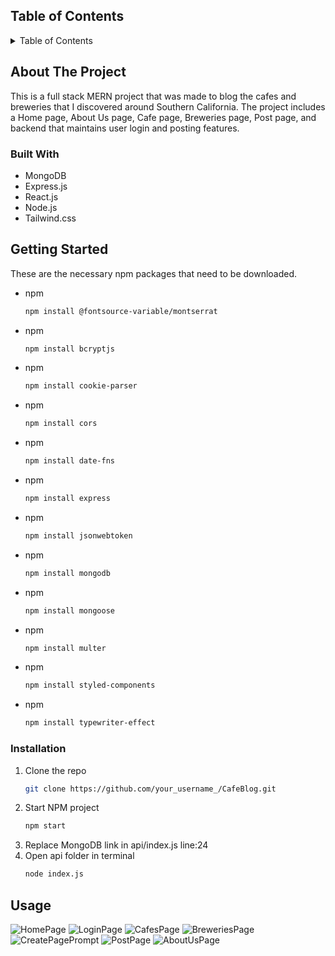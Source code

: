 <!-- TABLE OF CONTENTS -->
## Table of Contents

<details>
  <summary>Table of Contents</summary>
  <ol>
    <li>
      <a href="#about-the-project">About The Project</a>
      <ul>
        <li><a href="#built-with">Built With</a></li>
      </ul>
    </li>
    <li>
      <a href="#getting-started">Getting Started</a>
      <ul>
        <li><a href="#prerequisites">Prerequisites</a></li>
        <li><a href="#installation">Installation</a></li>
      </ul>
    </li>
    <li><a href="#usage">Usage</a></li>
  </ol>
</details>


<!-- ABOUT THE PROJECT -->
## About The Project

This is a full stack MERN project that was made to blog the cafes and breweries that I discovered around Southern California. The project includes a Home page, About Us page, Cafe page, Breweries page, Post page, and backend that maintains user login and posting features. 


### Built With

* MongoDB
* Express.js
* React.js
* Node.js
* Tailwind.css


<!-- GETTING STARTED -->
## Getting Started

These are the necessary npm packages that need to be downloaded.

* npm
  ```sh
  npm install @fontsource-variable/montserrat
* npm
  ```sh
  npm install bcryptjs
* npm
  ```sh
  npm install cookie-parser
* npm
  ```sh
  npm install cors
* npm
  ```sh
  npm install date-fns
* npm
  ```sh
  npm install express
* npm
  ```sh
  npm install jsonwebtoken
* npm
  ```sh
  npm install mongodb
* npm
  ```sh
  npm install mongoose
* npm
  ```sh
  npm install multer
* npm
  ```sh
  npm install styled-components
* npm
  ```sh
  npm install typewriter-effect
  

### Installation

1. Clone the repo
   ```sh
   git clone https://github.com/your_username_/CafeBlog.git
   ```
2. Start NPM project
   ```sh
   npm start
   ```
3. Replace MongoDB link in api/index.js line:24
4. Open api folder in terminal
   ```sh
   node index.js
   ```
   

<!-- USAGE EXAMPLES -->
## Usage

![HomePage](https://github.com/ryandaepark/CafeBlog/assets/57121651/f226cd50-749c-4419-a056-a234524608a4)
![LoginPage](https://github.com/ryandaepark/CafeBlog/assets/57121651/13b4a359-a30f-4f6a-9a53-c4a5210b77cf)
![CafesPage](https://github.com/ryandaepark/CafeBlog/assets/57121651/308aaa4e-a315-4d9c-9551-f08518aff1cb)
![BreweriesPage](https://github.com/ryandaepark/CafeBlog/assets/57121651/b40fa2e2-de4b-4c76-b02d-76d660ec1e51)
![CreatePagePrompt](https://github.com/ryandaepark/CafeBlog/assets/57121651/84961840-e80a-4a0f-8b48-c5f39ec52597)
![PostPage](https://github.com/ryandaepark/CafeBlog/assets/57121651/99d94a51-c1fe-49c7-bbfa-a0278ea7d010)
![AboutUsPage](https://github.com/ryandaepark/CafeBlog/assets/57121651/3d61f993-0cf6-4270-a128-36eb516d717a)


<!-- MARKDOWN LINKS & IMAGES -->
<!-- https://www.markdownguide.org/basic-syntax/#reference-style-links -->
[React.js]: https://img.shields.io/badge/React-20232A?style=for-the-badge&logo=react&logoColor=61DAFB
[React-url]: https://reactjs.org/
